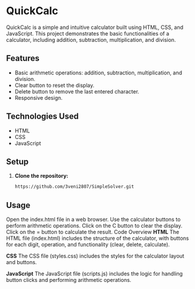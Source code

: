 # QuickCalc

QuickCalc is a simple and intuitive calculator built using HTML, CSS, and JavaScript. This project demonstrates the basic functionalities of a calculator, 
including addition, subtraction, multiplication, and division.

## Features

- Basic arithmetic operations: addition, subtraction, multiplication, and division.
- Clear button to reset the display.
- Delete button to remove the last entered character.
- Responsive design.

## Technologies Used

- HTML
- CSS
- JavaScript

## Setup

1. **Clone the repository:**
   ```sh
   https://github.com/3veni2807/SimpleSolver.git
   
## Usage
Open the index.html file in a web browser.
Use the calculator buttons to perform arithmetic operations.
Click on the C button to clear the display.
Click on the = button to calculate the result.
Code Overview
**HTML**
The HTML file (index.html) includes the structure of the calculator, with buttons for each digit, operation, and functionality (clear, delete, calculate).

**CSS**
The CSS file (styles.css) includes the styles for the calculator layout and buttons.

**JavaScript**
The JavaScript file (scripts.js) includes the logic for handling button clicks and performing arithmetic operations.
   

